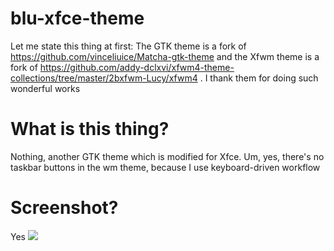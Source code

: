 # blu-xfce-theme

Let me state this thing at first:
The GTK theme is a fork of https://github.com/vinceliuice/Matcha-gtk-theme and the Xfwm theme is a fork of https://github.com/addy-dclxvi/xfwm4-theme-collections/tree/master/2bxfwm-Lucy/xfwm4 . I thank them for doing such wonderful works

# What is this thing?

Nothing, another GTK theme which is modified for Xfce. Um, yes, there's no taskbar buttons in the wm theme, because I use keyboard-driven workflow

# Screenshot?

Yes
![](https://github.com/cakemeow/blu-xfce-theme/blob/main/screenshot.png)
